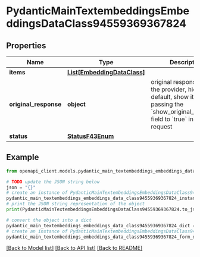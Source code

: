 # PydanticMainTextembeddingsEmbeddingsDataClass94559369367824


## Properties

Name | Type | Description | Notes
------------ | ------------- | ------------- | -------------
**items** | [**List[EmbeddingDataClass]**](EmbeddingDataClass.md) |  | [optional] 
**original_response** | **object** | original response sent by the provider, hidden by default, show it by passing the &#x60;show_original_response&#x60; field to &#x60;true&#x60; in your request | [optional] 
**status** | [**StatusF43Enum**](StatusF43Enum.md) |  | 

## Example

```python
from openapi_client.models.pydantic_main_textembeddings_embeddings_data_class94559369367824 import PydanticMainTextembeddingsEmbeddingsDataClass94559369367824

# TODO update the JSON string below
json = "{}"
# create an instance of PydanticMainTextembeddingsEmbeddingsDataClass94559369367824 from a JSON string
pydantic_main_textembeddings_embeddings_data_class94559369367824_instance = PydanticMainTextembeddingsEmbeddingsDataClass94559369367824.from_json(json)
# print the JSON string representation of the object
print(PydanticMainTextembeddingsEmbeddingsDataClass94559369367824.to_json())

# convert the object into a dict
pydantic_main_textembeddings_embeddings_data_class94559369367824_dict = pydantic_main_textembeddings_embeddings_data_class94559369367824_instance.to_dict()
# create an instance of PydanticMainTextembeddingsEmbeddingsDataClass94559369367824 from a dict
pydantic_main_textembeddings_embeddings_data_class94559369367824_form_dict = pydantic_main_textembeddings_embeddings_data_class94559369367824.from_dict(pydantic_main_textembeddings_embeddings_data_class94559369367824_dict)
```
[[Back to Model list]](../README.md#documentation-for-models) [[Back to API list]](../README.md#documentation-for-api-endpoints) [[Back to README]](../README.md)


